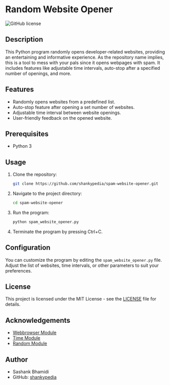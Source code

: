 # Random Website Opener

![GitHub license](https://img.shields.io/badge/license-MIT-blue.svg)

## Description

This Python program randomly opens developer-related websites, providing an entertaining and informative experience. As the repository name implies, this is a tool to mess with your pals since it opens webpages with spam. It includes features like adjustable time intervals, auto-stop after a specified number of openings, and more.

## Features

- Randomly opens websites from a predefined list.
- Auto-stop feature after opening a set number of websites.
- Adjustable time interval between website openings.
- User-friendly feedback on the opened website.

## Prerequisites

- Python 3

## Usage

1. Clone the repository:

   ```bash
   git clone https://github.com/shankypedia/spam-website-opener.git
   ```

2. Navigate to the project directory:

   ```bash
   cd spam-website-opener
   ```

3. Run the program:

   ```bash
   python spam_website_opener.py
   ```

4. Terminate the program by pressing Ctrl+C.

## Configuration

You can customize the program by editing the `spam_website_opener.py` file. Adjust the list of websites, time intervals, or other parameters to suit your preferences.

## License

This project is licensed under the MIT License - see the [LICENSE](LICENSE) file for details.

## Acknowledgements

- [Webbrowser Module](https://docs.python.org/3/library/webbrowser.html)
- [Time Module](https://docs.python.org/3/library/time.html)
- [Random Module](https://docs.python.org/3/library/random.html)

## Author

- Sashank Bhamidi
- GitHub: [shankypedia](https://github.com/shankypedia)
